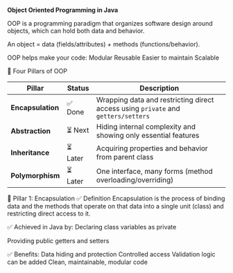 **Object Oriented Programming in Java**

OOP is a programming paradigm that organizes software design around objects, which can hold both data and behavior.

An object = data (fields/attributes) + methods (functions/behavior).

OOP helps make your code:
Modular
Reusable
Easier to maintain
Scalable

🎯 Four Pillars of OOP 

| Pillar            | Status  | Description                                                                       |
| ----------------- | ------- | --------------------------------------------------------------------------------- |
| **Encapsulation** | ✅ Done  | Wrapping data and restricting direct access using `private` and `getters/setters` |
| **Abstraction**   | ⏳ Next  | Hiding internal complexity and showing only essential features                    |
| **Inheritance**   | ⏳ Later | Acquiring properties and behavior from parent class                               |
| **Polymorphism**  | ⏳ Later | One interface, many forms (method overloading/overriding)                         |

🔐 Pillar 1: Encapsulation
✅ Definition
Encapsulation is the process of binding data and the methods that operate on that data into a single unit (class) and restricting direct access to it.

✅ Achieved in Java by:
Declaring class variables as private

Providing public getters and setters

✅ Benefits:
Data hiding and protection
Controlled access
Validation logic can be added
Clean, maintainable, modular code
